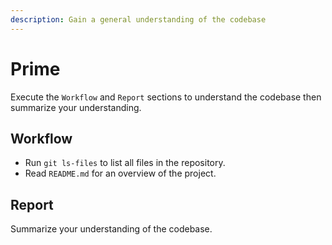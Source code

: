 ```yaml
---
description: Gain a general understanding of the codebase
---
```


# Prime

Execute the `Workflow` and `Report` sections to understand the codebase then summarize your understanding.

## Workflow

- Run `git ls-files` to list all files in the repository.
- Read `README.md` for an overview of the project.

## Report

Summarize your understanding of the codebase.